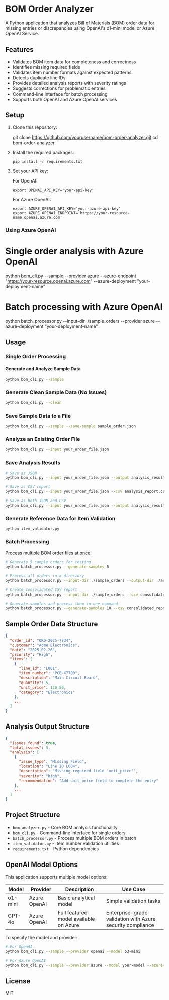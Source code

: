 # BOM Order Analyzer

A Python application that analyzes Bill of Materials (BOM) order data for missing entries or discrepancies using OpenAI's o1-mini model or Azure OpenAI Service.

## Features

- Validates BOM item data for completeness and correctness
- Identifies missing required fields
- Validates item number formats against expected patterns
- Detects duplicate line IDs
- Provides detailed analysis reports with severity ratings
- Suggests corrections for problematic entries
- Command-line interface for batch processing
- Supports both OpenAI and Azure OpenAI services

## Setup

1. Clone this repository:
   
   git clone https://github.com/yourusername/bom-order-analyzer.git
   cd bom-order-analyzer
   

2. Install the required packages:
   ```
   pip install -r requirements.txt
   ```

3. Set your API key:

   For OpenAI:
   ```
   export OPENAI_API_KEY='your-api-key'
   ```

   For Azure OpenAI:
   ```
   export AZURE_OPENAI_API_KEY='your-azure-api-key'
   export AZURE_OPENAI_ENDPOINT='https://your-resource-name.openai.azure.com'
   ```
### Using Azure OpenAI

# Single order analysis with Azure OpenAI
python bom_cli.py --sample --provider azure --azure-endpoint "https://your-resource.openai.azure.com" --azure-deployment "your-deployment-name"

# Batch processing with Azure OpenAI
python batch_processor.py --input-dir ./sample_orders --provider azure --azure-deployment "your-deployment-name"

## Usage

### Single Order Processing

#### Generate and Analyze Sample Data

```bash
python bom_cli.py --sample
```

### Generate Clean Sample Data (No Issues)

```bash
python bom_cli.py --clean
```

### Save Sample Data to a File

```bash
python bom_cli.py --sample --save-sample sample_order.json
```

### Analyze an Existing Order File

```bash
python bom_cli.py --input your_order_file.json
```

### Save Analysis Results

```bash
# Save as JSON
python bom_cli.py --input your_order_file.json --output analysis_results.json

# Save as CSV report
python bom_cli.py --input your_order_file.json --csv analysis_report.csv

# Save as both JSON and CSV
python bom_cli.py --input your_order_file.json --output analysis_results.json --csv analysis_report.csv
```

### Generate Reference Data for Item Validation

```bash
python item_validator.py
```

### Batch Processing

Process multiple BOM order files at once:

```bash
# Generate 5 sample orders for testing
python batch_processor.py --generate-samples 5

# Process all orders in a directory
python batch_processor.py --input-dir ./sample_orders --output-dir ./analysis_results

# Create consolidated CSV report
python batch_processor.py --input-dir ./sample_orders --csv consolidated_report.csv

# Generate samples and process them in one command
python batch_processor.py --generate-samples 10 --csv consolidated_report.csv
```

## Sample Order Data Structure

```json
{
  "order_id": "ORD-2025-7834",
  "customer": "Acme Electronics",
  "date": "2025-02-26",
  "priority": "High",
  "items": [
    {
      "line_id": "L001",
      "item_number": "PCB-X7700",
      "description": "Main Circuit Board",
      "quantity": 5,
      "unit_price": 120.50,
      "category": "Electronics"
    },
    ...
  ]
}
```

## Analysis Output Structure

```json
{
  "issues_found": true,
  "total_issues": 3,
  "analysis": [
    {
      "issue_type": "Missing Field",
      "location": "Line ID L004",
      "description": "Missing required field 'unit_price'",
      "severity": "high",
      "recommendation": "Add unit_price field to complete the entry"
    },
    ...
  ]
}
```

## Project Structure

- `bom_analyzer.py` - Core BOM analysis functionality
- `bom_cli.py` - Command-line interface for single orders
- `batch_processor.py` - Process multiple BOM orders in batch
- `item_validator.py` - Item number validation utilities
- `requirements.txt` - Python dependencies

## OpenAI Model Options

This application supports multiple model options:

| Model | Provider | Description | Use Case |
|-------|----------|-------------|----------|
| o1-mini | Azure OpenAI | Basic analytical model | Simple validation tasks |
| GPT-4o | Azure OpenAI | Full featured model available on Azure | Enterprise-grade validation with Azure security compliance |

To specify the model and provider:
```bash
# For OpenAI
python bom_cli.py --sample --provider openai --model o3-mini

# For Azure OpenAI
python bom_cli.py --sample --provider azure --model your-model --azure-endpoint "https://your-resource.openai.azure.com" --azure-deployment "your-deployment-name"
```

## License

MIT
